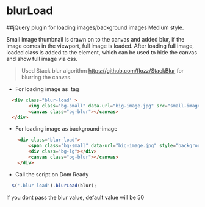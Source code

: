 # blurLoad
##jQuery plugin for loading images/background images Medium style.

Small image thumbnail is drawn on to the canvas and added blur, if the image comes in the viewport, full image is loaded. After loading full image, loaded class is added to the element, which can be used to hide the canvas and show full image via css.

> Used Stack blur algorithm https://github.com/flozz/StackBlur for blurring the canvas.

- For loading image as <img> tag
``` HTML
  <div class="blur-load" >
        <img class="bg-small" data-url="big-image.jpg" src="small-image.jpg">
        <canvas class="bg-blur"></canvas>
  </div>
```

- For loading image as background-image
``` HTML
    <div class="blur-load">
        <span class="bg-small" data-url="big-image.jpg" style="background-image: url('small-image.jpg')"></span>
        <div class="bg-lg"></div>
        <canvas class="bg-blur"></canvas>
    </div>
```

- Call the script on Dom Ready
```javascript
  $('.blur load').blurLoad(blur);
```
If you dont pass the blur value, default value will be 50
